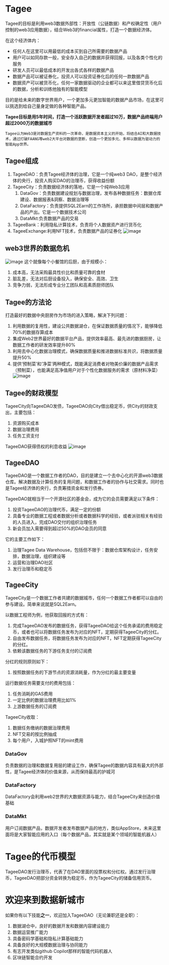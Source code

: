 # Tagee
Tagee的目标是利用web3数据外部性：开放性（公链数据）和产权确定性（用户控制的web3应用数据），结合Web3的financial属性，打造一个数据经济体。

在这个经济体内：
* 任何人在这里可以用最低的成本买到自己所需要的数据产品
* 用户可以如同存款一般，安全存入自己的数据并获得回报，以及各类个性化的服务
* 研发人员可以最低成本的开发出各式各样的数据产品
* 数据产品可以被证券化，投资人可以投资证券化后的任何一款数据产品
* 数据资产可以被货币化，任何一家数据驱动的企业都可以来这里借贷货币化后的数据，分析和训练他独有的智能模型


目的是给未来的数字世界用户，一个更加多元更加智能的数据产品市场，在这里可以挑选到给自己量身定做的各种智能产品。

**Tagee目标是用5年时间，打造一个活跃数据开发者超过10万，数据产品终端用户超过2000万的数据城市**

`Tagee认为Web3是对数据生产资料的一次革命，是数据资本主义的开始，将结合AI和大数据技术，通过打破FAANG等web2大平台对数据的垄断，创造一个更加多元、多样以数据为驱动力的智能App世界。`

## Tagee组成
1. TageeDAO：负责Tagee经济体的治理，它是一个纯web3 DAO，是整个经济体的央行，投资人购买DAO的治理币，获得收益份额
1. TageeCity：负责数据经济体的落地，它是一个纯Web3应用
    1. DataGov：负责数据建设规划与数据治理，发布各种数据任务：数据仓库建设、数据报表&洞察、数据治理等
    1. DataFactory：负责提供SQL2Earn的工作场所，承担数据中间层和数据产品的产出。它是一个数据技术公司
    1. DataMkt:负责数据产品的交易
1. TageeBank：利用隐私计算技术，负责将个人数据资产进行货币化
1. TageeExchange:利用NFT技术，负责数据产品的证券化
![image](https://user-images.githubusercontent.com/1047603/186805955-ec301273-83a1-4f3c-a08c-2801b66aa076.png)



## web3世界的数据危机
![image](https://user-images.githubusercontent.com/1047603/186057527-ae8c9aff-a21a-4f02-b5f6-01e2a394c1e8.png)
这个就像每个小餐馆的后厨，由于规模小：
1. 成本高，无法采购最具性价比和质量可靠的食材
2. 脏乱差，无法对后厨设备投入，确保安全、高效、卫生
3. 竞争力弱，无法形成专业分工团队和高素质厨师团队
## Tagee的方法论
打造最好的数据中央厨房作为市场的进入策略，解决下列问题：
1. 利用数据的复用性，建设公共数据湖仓，在保证数据质量的情况下，能够降低70%的数据存算成本
2. 集成Web2世界最好的数据平台产品，提供效率最高、最先进的数据厨房，让数据工作者的研发效率提升80%
3. 利用去中心化数据治理模式，确保数据质量和推进数据标准共识，将数据质量提升50%
4. 提供‘预制菜’和‘净菜’两种模式，既能满足消费者对物美价廉的数据产品需求（预制菜），也能满足高净值用户对于个性化数据服务的需求（原材料净菜）
![image](https://user-images.githubusercontent.com/1047603/186057792-1a4b02df-0d70-4599-8828-92997b90eee2.png)

## Tagee的财政模型
TageeCity向TageeDAO发债，TageeDAO向City借出稳定币，供City的财政支出，主要包括：
1. 资源购买成本
1. 数据治理费用
1. 任务工资支付

TageeDAO获得债权的利息收益
![image](https://user-images.githubusercontent.com/1047603/186800622-0ef31e99-cecf-48d7-a56d-8bb32d4215e5.png)

## TageeDAO
TageeDAO是一个数据工作者的DAO，目的是建立一个去中心化的开源web3数据仓库。解决数据及计算任务的复用问题，和数据工作者的协作与社交需求。同时也是Tagee经济体的央行，负责筹措资金和发行债券。

TageeDAO就相当于一个开源社区的基金会，成为它的会员需要满足以下条件：
1. 投资TageeDAO的治理代币，满足一定的份额
2. 具备专业的数据工程或者数据分析或者数据科学的经验，或者派驻相关有经验的人员进入，完成DAO交付的组织治理任务
3. 新会员加入需要得到超过50%的DAO会员的同意

它的主要工作如下：
1. 治理Tagee Data Warehouse，包括但不限于：数据仓库架构设计，任务安排，数据治理，组织建设等
2. 运营和治理DAO社区
3. 发行治理币和稳定币

## TageeCity
TageeCity是一个数据工作者共建的数据城市，任何一个数据工作者都可以自由的参与建设。简单来说就是SQL2Earn。

以数据工程师为例，他获取回报的方式有：
1. 完成TageeDAO发布的数据任务，获得TageeDAO给这个任务承诺的费用稳定币，或者也可以将数据任务发布为对应的NFT，定期获得TageeCity的分红。
2. 自由发布数据任务，将数据任务发布为对应的NFT，NFT定期获得TageeCity的分红。
3. 依赖该数据任务的下游任务支付的订阅费

分红的规则原则如下：
1. 按照数据任务的下游节点的资源消耗量，作为分红的最主要变量

运行数据任务需要支付的费用包括：
1. 任务消耗的GAS费用
2. 一定比例的数据治理费用比如1%
3. 上游数据任务的订阅费

TageeCity收取：
1. 数据任务缴纳的数据治理费用
2. NFT交易的按比例抽成
3. 每个用户，入城护照NFT的mint费用

### DataGov
负责数据的治理和数据复用层的建设工作，确保Tagee的数据内容具有最大的外部性，是Tagee经济体的价值来源，从而保持最高的护城河

### DataFactory
DataFactory会利用web2世界的大数据资源与能力，结合TageeCity来创造价值基础

### DataMkt
用户订阅数据产品，数据开发者发布数据产品的地方，类似AppStore，未来这里面将是大家智能应用的入口（每个数据产品，其实就是某个领域的智能机器人）

# Tagee的代币模型
TageeDAO发行治理币，代表了在DAO里面的投票权和分红权。通过发行治理币，TageeDAO把部分资金转换为稳定币，作为TageeCity的储备信用货币。

# 欢迎来到数据新城市
如果你有以下技能**之一**，欢迎加入TageeDAO（无论兼职还是全职）：
1. 数据湖仓中，良好的数据开发和数据内容建设能力
2. 数据运营推广能力
3. 具备密码学基础和隐私计算基础能力
4. 具备良好的大规模数据治理与协同能力
5. 有志开发类似github Copilot那样的智能代码机器人
6. 区块链智能合约开发

